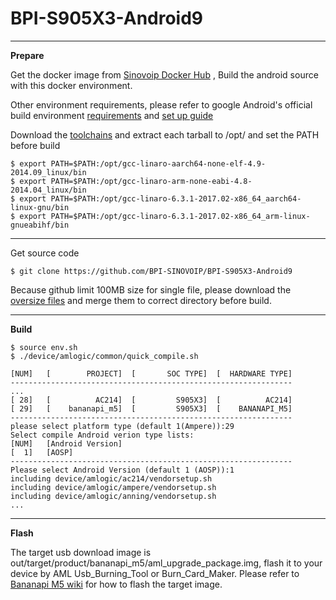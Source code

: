 # BPI-S905X3-Android9

----------

**Prepare**

Get the docker image from [Sinovoip Docker Hub](https://hub.docker.com/r/sinovoip/bpi-build-android-7/) , Build the android source with this docker environment.

Other environment requirements, please refer to google Android's official build environment [requirements](https://source.android.com/setup/build/requirements) and [set up guide](https://source.android.com/setup/build/initializing) 

Download the [toolchains](https://download.banana-pi.dev/d/3ebbfa04265d4dddb81b/?p=/Tools/toolchains/bpi-m5&mode=list) and extract each tarball to /opt/ and set the PATH before build

    $ export PATH=$PATH:/opt/gcc-linaro-aarch64-none-elf-4.9-2014.09_linux/bin
    $ export PATH=$PATH:/opt/gcc-linaro-arm-none-eabi-4.8-2014.04_linux/bin
    $ export PATH=$PATH:/opt/gcc-linaro-6.3.1-2017.02-x86_64_aarch64-linux-gnu/bin
    $ export PATH=$PATH:/opt/gcc-linaro-6.3.1-2017.02-x86_64_arm-linux-gnueabihf/bin

----------

Get source code

    $ git clone https://github.com/BPI-SINOVOIP/BPI-S905X3-Android9

Because github limit 100MB size for single file, please download the [oversize files](https://download.banana-pi.dev/d/3ebbfa04265d4dddb81b/files/?p=/Source_Code/m5/android_github_oversize_files.zip) and merge them to correct directory before build.

----------

**Build**

    $ source env.sh
    $ ./device/amlogic/common/quick_compile.sh
    
    [NUM]   [        PROJECT]  [       SOC TYPE]  [  HARDWARE TYPE]
    ---------------------------------------------------------------
    ...
    [ 28]   [          AC214]  [         S905X3]  [          AC214]
    [ 29]   [    bananapi_m5]  [         S905X3]  [    BANANAPI_M5]
    ---------------------------------------------------------------
    please select platform type (default 1(Ampere)):29
    Select compile Android verion type lists:
    [NUM]   [Android Version]
    [  1]   [AOSP]
    ---------------------------------------------------------------
    Please select Android Version (default 1 (AOSP)):1
    including device/amlogic/ac214/vendorsetup.sh
    including device/amlogic/ampere/vendorsetup.sh
    including device/amlogic/anning/vendorsetup.sh
    ...

----------
**Flash**

The target usb download image is out/target/product/bananapi_m5/aml_upgrade_package.img, flash it to your device by AML Usb_Burning_Tool or Burn_Card_Maker. Please refer to [Bananapi M5 wiki](http://wiki.banana-pi.org/Getting_Started_with_BPI-M5) for how to flash the target image.
